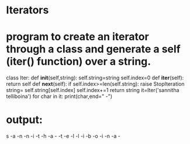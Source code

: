 # Iterators
# program to create an iterator through a class and generate a self (iter() function) over a string.
class Iter:
    def __init__(self,string):
        self.string=string
        self.index=0
    def __iter__(self):
        return self
    def __next__(self):
        if self.index>=len(self.string):
            raise StopIteration
        string= self.string[self.index]
        self.index+=1
        return string
it=Iter('sannitha telliboina')
for char in it:
    print(char,end=" -")

# output:
s -a -n -n -i -t -h -a -  -t -e -l -l -i -b -o -i -n -a -
